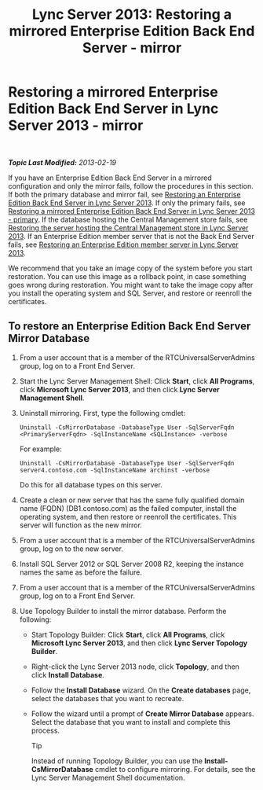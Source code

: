 ﻿---
title: 'Lync Server 2013: Restoring a mirrored Enterprise Edition Back End Server - mirror'
TOCTitle: Restoring a mirrored Enterprise Edition Back End Server - mirror
ms:assetid: 4b3c8eae-6f1f-4377-b39b-6699e725c517
ms:mtpsurl: https://technet.microsoft.com/en-us/library/JJ945626(v=OCS.15)
ms:contentKeyID: 51541471
ms.date: 07/23/2014
mtps_version: v=OCS.15
---

<div data-xmlns="http://www.w3.org/1999/xhtml">

<div class="topic" data-xmlns="http://www.w3.org/1999/xhtml" data-msxsl="urn:schemas-microsoft-com:xslt" data-cs="http://msdn.microsoft.com/en-us/">

<div data-asp="http://msdn2.microsoft.com/asp">

# Restoring a mirrored Enterprise Edition Back End Server in Lync Server 2013 - mirror

</div>

<div id="mainSection">

<div id="mainBody">

<span> </span>

_**Topic Last Modified:** 2013-02-19_

If you have an Enterprise Edition Back End Server in a mirrored configuration and only the mirror fails, follow the procedures in this section. If both the primary database and mirror fail, see [Restoring an Enterprise Edition Back End Server in Lync Server 2013](lync-server-2013-restoring-an-enterprise-edition-back-end-server.md). If only the primary fails, see [Restoring a mirrored Enterprise Edition Back End Server in Lync Server 2013 - primary](lync-server-2013-restoring-a-mirrored-enterprise-edition-back-end-server-primary.md). If the database hosting the Central Management store fails, see [Restoring the server hosting the Central Management store in Lync Server 2013](lync-server-2013-restoring-the-server-hosting-the-central-management-store.md). If an Enterprise Edition member server that is not the Back End Server fails, see [Restoring an Enterprise Edition member server in Lync Server 2013](lync-server-2013-restoring-an-enterprise-edition-member-server.md).

We recommend that you take an image copy of the system before you start restoration. You can use this image as a rollback point, in case something goes wrong during restoration. You might want to take the image copy after you install the operating system and SQL Server, and restore or reenroll the certificates.

<div>

## To restore an Enterprise Edition Back End Server Mirror Database

1.  From a user account that is a member of the RTCUniversalServerAdmins group, log on to a Front End Server.

2.  Start the Lync Server Management Shell: Click **Start**, click **All Programs**, click **Microsoft Lync Server 2013**, and then click **Lync Server Management Shell**.

3.  Uninstall mirroring. First, type the following cmdlet:
    
        Uninstall -CsMirrorDatabase -DatabaseType User -SqlServerFqdn <PrimaryServerFqdn> -SqlInstanceName <SQLInstance> -verbose
    
    For example:
    
        Uninstall -CsMirrorDatabase -DatabaseType User -SqlServerFqdn server4.contoso.com -SqlInstanceName archinst -verbose
    
    Do this for all database types on this server.

4.  Create a clean or new server that has the same fully qualified domain name (FQDN) (DB1.contoso.com) as the failed computer, install the operating system, and then restore or reenroll the certificates. This server will function as the new mirror.

5.  From a user account that is a member of the RTCUniversalServerAdmins group, log on to the new server.

6.  Install SQL Server 2012 or SQL Server 2008 R2, keeping the instance names the same as before the failure.

7.  From a user account that is a member of the RTCUniversalServerAdmins group, log on to a Front End Server.

8.  Use Topology Builder to install the mirror database. Perform the following:
    
      - Start Topology Builder: Click **Start**, click **All Programs**, click **Microsoft Lync Server 2013**, and then click **Lync Server Topology Builder**.
    
      - Right-click the Lync Server 2013 node, click **Topology**, and then click **Install Database**.
    
      - Follow the **Install Database** wizard. On the **Create databases** page, select the databases that you want to recreate.
    
      - Follow the wizard until a prompt of **Create Mirror Database** appears. Select the database that you want to install and complete this process.
        
        <div class="alert">
        

        > [!TIP]
        > Instead of running Topology Builder, you can use the <STRONG>Install-CsMirrorDatabase</STRONG> cmdlet to configure mirroring. For details, see the Lync Server Management Shell documentation.

        
        </div>

</div>

</div>

<span> </span>

</div>

</div>

</div>

